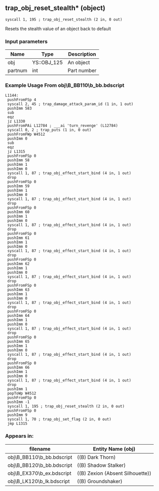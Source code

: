 ## trap_obj_reset_stealth* (object)

`syscall 1, 195 ; trap_obj_reset_stealth (2 in, 0 out)`

Resets the stealth value of an object back to default

### Input parameters
| Name | Type | Description
|------|------|------------
| obj   | YS::OBJ_125   | An object
| partnum   | int   | Part number


### Example Usage From obj\B_BB110\b_bb.bdscript
```plaintext
L1144:
 pushFromFSp 4
 syscall 2, 45 ; trap_damage_attack_param_id (1 in, 1 out)
 pushImm 583
 sub 
 eqz 
 jz L1330
 pushFromPAi L12784 ; ___ai 'turn_revenge' (L12784)
 syscall 0, 2 ; trap_puts (1 in, 0 out)
 pushFromFWp W4512
 pushImm 0
 sub 
 eqz 
 jz L1315
 pushFromFSp 0
 pushImm 58
 pushImm 1
 pushImm 0
 syscall 1, 87 ; trap_obj_effect_start_bind (4 in, 1 out)
 drop 
 pushFromFSp 0
 pushImm 59
 pushImm 1
 pushImm 0
 syscall 1, 87 ; trap_obj_effect_start_bind (4 in, 1 out)
 drop 
 pushFromFSp 0
 pushImm 60
 pushImm 1
 pushImm 0
 syscall 1, 87 ; trap_obj_effect_start_bind (4 in, 1 out)
 drop 
 pushFromFSp 0
 pushImm 61
 pushImm 1
 pushImm 0
 syscall 1, 87 ; trap_obj_effect_start_bind (4 in, 1 out)
 drop 
 pushFromFSp 0
 pushImm 62
 pushImm 1
 pushImm 0
 syscall 1, 87 ; trap_obj_effect_start_bind (4 in, 1 out)
 drop 
 pushFromFSp 0
 pushImm 63
 pushImm 1
 pushImm 0
 syscall 1, 87 ; trap_obj_effect_start_bind (4 in, 1 out)
 drop 
 pushFromFSp 0
 pushImm 64
 pushImm 1
 pushImm 0
 syscall 1, 87 ; trap_obj_effect_start_bind (4 in, 1 out)
 drop 
 pushFromFSp 0
 pushImm 65
 pushImm 1
 pushImm 0
 syscall 1, 87 ; trap_obj_effect_start_bind (4 in, 1 out)
 drop 
 pushFromFSp 0
 pushImm 66
 pushImm 1
 pushImm 0
 syscall 1, 87 ; trap_obj_effect_start_bind (4 in, 1 out)
 drop 
 pushImm 1
 popToWp W4512
 pushFromFSp 0
 pushImm -1
 syscall 1, 195 ; trap_obj_reset_stealth (2 in, 0 out)
 pushFromFSp 0
 pushImm 9
 syscall 1, 70 ; trap_obj_set_flag (2 in, 0 out)
 jmp L1315
```


### Appears in:
| filename | Entity Name (obj)
|----------|-------------
| obj\B_BB110\b_bb.bdscript       | ((B) Dark Thorn)          
| obj\B_BB120\b_bb.bdscript       | ((B) Shadow Stalker)          
| obj\B_EX370\b_ex.bdscript       | ((B) Zexion (Absent Silhouette))          
| obj\B_LK120\b_lk.bdscript       | ((B) Groundshaker)          



